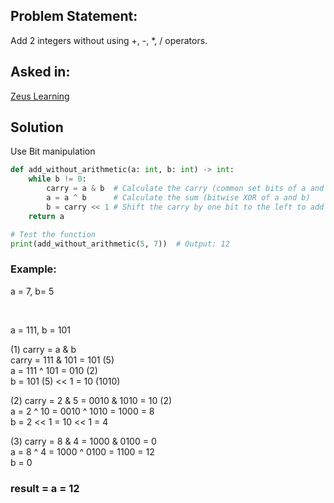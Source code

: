 ## Problem Statement: 
Add 2 integers without using +, -, *, / operators.

## Asked in:
[Zeus Learning](https://www.geeksforgeeks.org/zeus-learning-interview-experience-for-software-developer-on-campus/)


## Solution
Use Bit manipulation

```py
def add_without_arithmetic(a: int, b: int) -> int:
    while b != 0:
        carry = a & b  # Calculate the carry (common set bits of a and b)
        a = a ^ b      # Calculate the sum (bitwise XOR of a and b)
        b = carry << 1 # Shift the carry by one bit to the left to add it to the sum
    return a

# Test the function
print(add_without_arithmetic(5, 7))  # Output: 12
```

### Example:
a = 7, b= 5

</br>
 
a = 111,  b = 101 </br>

(1) carry = a & b   </br>
 carry =  111 & 101 = 101 (5) </br>
 a = 111 ^ 101 = 010 (2)  </br>
b =  101 (5) << 1 = 10 (1010) </br>

(2) carry = 2 & 5 = 0010 & 1010 = 10 (2) </br>
a = 2 ^ 10 = 0010 ^ 1010 = 1000 = 8  </br>
b = 2 << 1 = 10 << 1  = 4   </br>

(3) carry = 8 & 4 = 1000 & 0100 = 0 </br>
a = 8 ^ 4 = 1000 ^ 0100 = 1100 = 12 </br>
b = 0  </br>

### result = a = 12

